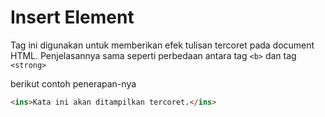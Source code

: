 # Insert Element

Tag ini digunakan untuk memberikan efek tulisan tercoret pada document HTML. Penjelasannya sama seperti perbedaan antara tag `<b>` dan tag `<strong>`

berikut contoh penerapan-nya

```html
<ins>Kata ini akan ditampilkan tercoret.</ins>
```